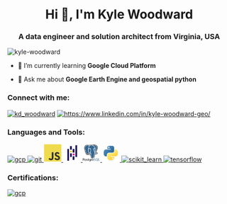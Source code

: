 <h1 align="center">Hi 👋, I'm Kyle Woodward</h1>
<h3 align="center">A data engineer and solution architect from Virginia, USA</h3>

<p align="left"> <img src="https://komarev.com/ghpvc/?username=kyle-woodward&label=Profile%20views&color=0e75b6&style=flat" alt="kyle-woodward" /> </p>

- 🌱 I’m currently learning **Google Cloud Platform**

- 💬 Ask me about **Google Earth Engine and geospatial python**

<h3 align="left">Connect with me:</h3>
<p align="left">
<a href="https://twitter.com/kd_woodward" target="blank"><img align="center" src="https://raw.githubusercontent.com/rahuldkjain/github-profile-readme-generator/master/src/images/icons/Social/twitter.svg" alt="kd_woodward" height="30" width="40" /></a>
<a href="https://linkedin.com/in/https://www.linkedin.com/in/kyle-woodward-geo/" target="blank"><img align="center" src="https://raw.githubusercontent.com/rahuldkjain/github-profile-readme-generator/master/src/images/icons/Social/linked-in-alt.svg" alt="https://www.linkedin.com/in/kyle-woodward-geo/" height="30" width="40" /></a>
</p>

<h3 align="left">Languages and Tools:</h3>
<p align="left"> <a href="https://cloud.google.com" target="_blank" rel="noreferrer"> <img src="https://www.vectorlogo.zone/logos/google_cloud/google_cloud-icon.svg" alt="gcp" width="40" height="40"/> </a> <a href="https://git-scm.com/" target="_blank" rel="noreferrer"> <img src="https://www.vectorlogo.zone/logos/git-scm/git-scm-icon.svg" alt="git" width="40" height="40"/> </a> <a href="https://developer.mozilla.org/en-US/docs/Web/JavaScript" target="_blank" rel="noreferrer"> <img src="https://raw.githubusercontent.com/devicons/devicon/master/icons/javascript/javascript-original.svg" alt="javascript" width="40" height="40"/> </a> <a href="https://pandas.pydata.org/" target="_blank" rel="noreferrer"> <img src="https://raw.githubusercontent.com/devicons/devicon/2ae2a900d2f041da66e950e4d48052658d850630/icons/pandas/pandas-original.svg" alt="pandas" width="40" height="40"/> </a> <a href="https://www.postgresql.org" target="_blank" rel="noreferrer"> <img src="https://raw.githubusercontent.com/devicons/devicon/master/icons/postgresql/postgresql-original-wordmark.svg" alt="postgresql" width="40" height="40"/> </a> <a href="https://www.python.org" target="_blank" rel="noreferrer"> <img src="https://raw.githubusercontent.com/devicons/devicon/master/icons/python/python-original.svg" alt="python" width="40" height="40"/> </a> <a href="https://scikit-learn.org/" target="_blank" rel="noreferrer"> <img src="https://upload.wikimedia.org/wikipedia/commons/0/05/Scikit_learn_logo_small.svg" alt="scikit_learn" width="40" height="40"/> </a> <a href="https://www.tensorflow.org" target="_blank" rel="noreferrer"> <img src="https://www.vectorlogo.zone/logos/tensorflow/tensorflow-icon.svg" alt="tensorflow" width="40" height="40"/> </a> </p>

<h3 align="left">Certifications:</h3>
<p align="left" dir="auto"><a href="https://www.credential.net/81d8ae16-7446-4d43-980d-9153dd964c3e" rel="nofollow"><img src="https://templates.images.credential.net/16590189412502689960209276019161.png" alt="gcp" width="100" height="100" data-canonical-src="https://templates.images.credential.net/16590189412502689960209276019161.png" style="max-width: 100%;"></a></p>
